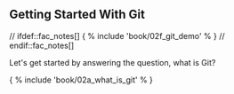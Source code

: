 ## Getting Started With Git

// ifdef::fac_notes[]
{ % include 'book/02f_git_demo' % }
// endif::fac_notes[]

Let's get started by answering the question, what is Git?

{ % include 'book/02a_what_is_git' % }
